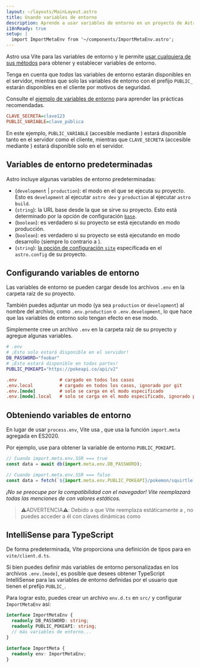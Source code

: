 ```yaml
---
layout: ~/layouts/MainLayout.astro
title: Usando variables de entorno
description: Aprende a usar variables de entorno en un proyecto de Astro.
i18nReady: true
setup: |
  import ImportMetaEnv from '~/components/ImportMetaEnv.astro';
---
```


Astro usa Vite para las variables de entorno y le permite [usar cualquiera de sus métodos](https://vitejs.dev/guide/env-and-mode.html) para obtener y establecer variables de entorno.

Tenga en cuenta que _todas_ las variables de entorno estarán disponibles en el servidor, mientras que solo las variables de entorno con el prefijo `PUBLIC_` estarán disponibles en el cliente por motivos de seguridad.

Consulte el [ejemplo de variables de entorno](https://github.com/withastro/astro/tree/main/examples/env-vars) para aprender las prácticas recomendadas.

```ini
CLAVE_SECRETA=clave123
PUBLIC_VARIABLE=clave_pública
```
<p>
En este ejemplo, <code>PUBLIC_VARIABLE</code> (accesible mediante <ImportMetaEnv path=".PUBLIC_VARIABLE" />) estará disponible tanto en el servidor como el cliente, mientras que <code>CLAVE_SECRETA</code> (accesible mediante <ImportMetaEnv path=".CLAVE_SECRETA" />) estará disponible solo en el servidor.
</p>

## Variables de entorno predeterminadas

Astro incluye algunas variables de entorno predeterminadas:
<ul>

<li> <ImportMetaEnv path=".MODE" /> (<code>development</code> | <code>production</code>): el modo en el que se ejecuta su proyecto. Esto es <code>development</code > al ejecutar <code>astro dev</code> y <code>production</code> al ejecutar <code>astro build</code>.</li>

<li> <ImportMetaEnv path=".BASE_URL" /> (<code>string</code>): la URL base desde la que se sirve su proyecto. Esto está determinado por la opción de configuración <a href="/es/reference/configuration-reference/#base"><code>base</code></a>.</li>

<li> <ImportMetaEnv path=".PROD" /> (<code>boolean</code>): es verdadero si su proyecto se está ejecutando en modo producción. </li>

<li> <ImportMetaEnv path=".DEV" /> (<code>boolean</code>): es verdadero si su proyecto se está ejecutando en modo desarrollo (siempre lo contrario a <ImportMetaEnv path=".PROD" />).</li>

<li><ImportMetaEnv path=".SITE" /> (<code>string</code>): <a href="/es/reference/configuration-reference/#site">la opción de configuración <code>site</code></a> especificada en el <code>astro.config</code> de su proyecto.</li>
</ul>

## Configurando variables de entorno

Las variables de entorno se pueden cargar desde los archivos `.env` en la carpeta raíz de su proyecto.

También puedes adjuntar un modo (ya sea `production` or `development`) al nombre del archivo, como `.env.production` o `.env.development`, lo que hace que las variables de entorno solo tengan efecto en ese modo.

Simplemente cree un archivo `.env` en la carpeta raíz de su proyecto y agregue algunas variables.

```bash
# .env
# ¡Esto solo estará disponible en el servidor!
DB_PASSWORD="foobar"
# ¡Esto estará disponible en todas partes!
PUBLIC_POKEAPI="https://pokeapi.co/api/v2"
```

```ini
.env                # cargado en todos los casos
.env.local          # cargado en todos los casos, ignorado por git
.env.[mode]         # solo se carga en el modo especificado
.env.[mode].local   # solo se carga en el modo especificado, ignorado por git
```

## Obteniendo variables de entorno

<p>

En lugar de usar `process.env`, Vite usa <ImportMetaEnv />, que usa la función `import.meta` agregada en ES2020.
</p>
<p>

Por ejemplo, use <ImportMetaEnv path=".PUBLIC_POKEAPI" /> para obtener la variable de entorno `PUBLIC_POKEAPI`.
</p>

```js
// Cuando import.meta.env.SSR === true
const data = await db(import.meta.env.DB_PASSWORD);

// Cuando import.meta.env.SSR === false
const data = fetch(`${import.meta.env.PUBLIC_POKEAPI}/pokemon/squirtle`);
```

_¡No se preocupe por la compatibilidad con el navegador! Vite reemplazará todas las menciones de <ImportMetaEnv /> con valores estáticos._

> ⚠️ADVERTENCIA⚠️:
> Debido a que Vite reemplaza estáticamente a <ImportMetaEnv />, no puedes acceder a él con claves dinámicas como <ImportMetaEnv path="[key]" />



## IntelliSense para TypeScript

<p>

De forma predeterminada, Vite proporciona una definición de tipos para <ImportMetaEnv /> en `vite/client.d.ts`.
</p>

Si bien puedes definir más variables de entorno personalizadas en los archivos `.env.[mode]`, es posible que desees obtener TypeScript IntelliSense para las variables de entorno definidas por el usuario que tienen el prefijo `PUBLIC_`.

Para lograr esto, puedes crear un archivo `env.d.ts` en `src/` y configurar `ImportMetaEnv` así:

```ts
interface ImportMetaEnv {
  readonly DB_PASSWORD: string;
  readonly PUBLIC_POKEAPI: string;
  // más variables de entorno...
}

interface ImportMeta {
  readonly env: ImportMetaEnv;
}
```
